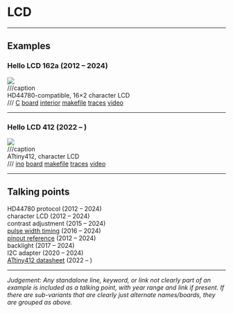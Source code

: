# LCD

---

## Examples

### Hello LCD 162a (2012 – 2024)
![](LCD/hello.LCD.162a.jpg)  
///caption  
HD44780-compatible, 16×2 character LCD  
///
[C](LCD/hello.LCD.162a.c) [board](LCD/hello.LCD.162a.png) [interior](LCD/hello.LCD.162a.interior.png) [makefile](LCD/hello.LCD.162a.make) [traces](LCD/hello.LCD.162a.traces.png) [video](LCD/hello.LCD.162a.mp4)

---

### Hello LCD 412 (2022 – )
![](LCD/hello.LCD.412.jpg)  
///caption  
ATtiny412, character LCD  
///
[ino](LCD/hello.LCD.412.ino) [board](LCD/hello.LCD.412.png) [makefile](LCD/hello.LCD.412.make) [traces](LCD/hello.LCD.412.traces.png) [video](LCD/hello.LCD.412.mp4)

---

## Talking points

HD44780 protocol (2012 – 2024)  
character LCD (2012 – 2024)  
contrast adjustment (2015 – 2024)  
[pulse width timing](https://www.arduino.cc/en/Tutorial/LiquidCrystalDisplay) (2016 – 2024)  
[pinout reference](https://www.sparkfun.com/datasheets/LCD/HD44780.pdf) (2012 – 2024)  
backlight (2017 – 2024)  
I2C adapter (2020 – 2024)  
[ATtiny412 datasheet](https://ww1.microchip.com/downloads/en/DeviceDoc/ATtiny412-data-sheet-DS40002216A.pdf) (2022 – )

---

*Judgement: Any standalone line, keyword, or link not clearly part of an example is included as a talking point, with year range and link if present. If there are sub-variants that are clearly just alternate names/boards, they are grouped as above.*

